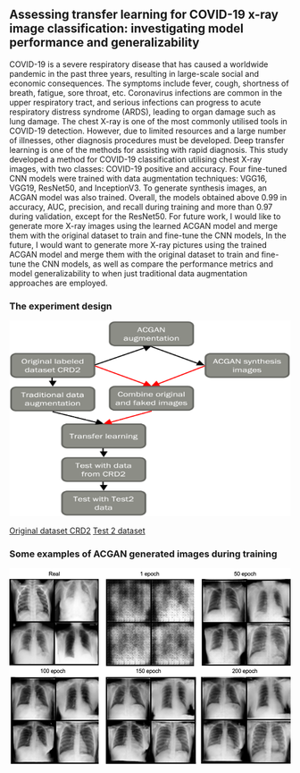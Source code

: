 ## Assessing transfer learning for COVID-19 x-ray image classification: investigating model performance and generalizability
COVID-19 is a severe respiratory disease that has caused a worldwide pandemic in the past three years, resulting in large-scale social and economic consequences. The symptoms include fever, cough, shortness of breath, fatigue, sore throat, etc. Coronavirus infections are common in the upper respiratory tract, and serious infections can progress to acute respiratory distress syndrome (ARDS), leading to organ damage such as lung damage. The chest X-ray is one of the most commonly utilised tools in COVID-19 detection. However, due to limited resources and a large number of illnesses, other diagnosis procedures must be developed. Deep transfer learning is one of the methods for assisting with rapid diagnosis. This study developed a method for COVID-19 classification utilising chest X-ray images, with two classes: COVID-19 positive and accuracy. Four fine-tuned CNN models were trained with data augmentation techniques: VGG16, VGG19, ResNet50, and InceptionV3. To generate synthesis images, an ACGAN model was also trained. Overall, the models obtained above 0.99 in accuracy, AUC, precision, and recall during training and more than 0.97 during validation, except for the ResNet50. For future work, I would like to generate more X-ray images using the learned ACGAN model and merge them with the original dataset to train and fine-tune the CNN models, In the future, I would want to generate more X-ray pictures using the trained ACGAN model and merge them with the original dataset to train and fine-tune the CNN models, as well as compare the performance metrics and model generalizability to when just traditional data augmentation approaches are employed.

### The experiment design
<p align="center">
  <img width="520" height="350" src="expdesign.png">
</p>

[Original dataset CRD2](https://bimcv.cipf.es/bimcv-projects/bimcv-covid19/#1590858128006-9e640421-6711)
[Test 2 dataset](https://www.kaggle.com/datasets/mrtejas/covid-19-and-normal-x-ray-dataset-balanced)

### Some examples of ACGAN generated images during training
<p align="center">
  <img width="520" height="350" src="GANgenerated.png">
</p>
